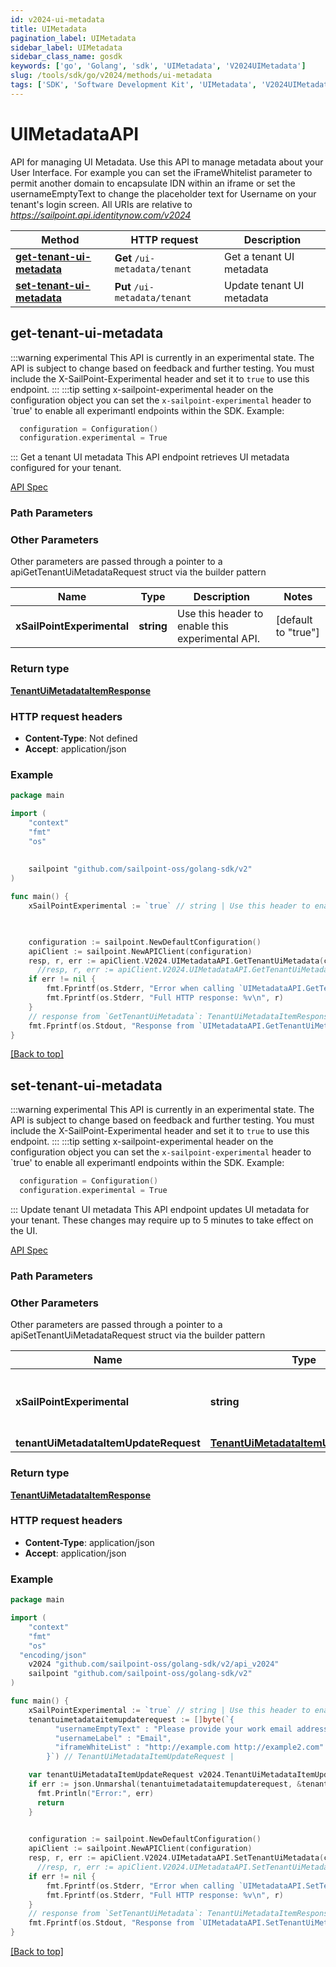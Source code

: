 ```yaml
---
id: v2024-ui-metadata
title: UIMetadata
pagination_label: UIMetadata
sidebar_label: UIMetadata
sidebar_class_name: gosdk
keywords: ['go', 'Golang', 'sdk', 'UIMetadata', 'V2024UIMetadata'] 
slug: /tools/sdk/go/v2024/methods/ui-metadata
tags: ['SDK', 'Software Development Kit', 'UIMetadata', 'V2024UIMetadata']
---
```


# UIMetadataAPI
  API for managing UI Metadata. Use this API to manage metadata about your User Interface.
For example you can set the iFrameWhitelist parameter to permit another domain to encapsulate IDN within an iframe or set the usernameEmptyText to change the placeholder text for Username on your tenant&#39;s login screen. 
All URIs are relative to *https://sailpoint.api.identitynow.com/v2024*

Method | HTTP request | Description
------------- | ------------- | -------------
[**get-tenant-ui-metadata**](#get-tenant-ui-metadata) | **Get** `/ui-metadata/tenant` | Get a tenant UI metadata
[**set-tenant-ui-metadata**](#set-tenant-ui-metadata) | **Put** `/ui-metadata/tenant` | Update tenant UI metadata


## get-tenant-ui-metadata
:::warning experimental 
This API is currently in an experimental state. The API is subject to change based on feedback and further testing. You must include the X-SailPoint-Experimental header and set it to `true` to use this endpoint.
:::
:::tip setting x-sailpoint-experimental header
 on the configuration object you can set the `x-sailpoint-experimental` header to `true' to enable all experimantl endpoints within the SDK.
 Example:
 ```go
   configuration = Configuration()
   configuration.experimental = True
 ```
:::
Get a tenant UI metadata
This API endpoint retrieves UI metadata configured for your tenant.

[API Spec](https://developer.sailpoint.com/docs/api/v2024/get-tenant-ui-metadata)

### Path Parameters



### Other Parameters

Other parameters are passed through a pointer to a apiGetTenantUiMetadataRequest struct via the builder pattern


Name | Type | Description  | Notes
------------- | ------------- | ------------- | -------------
 **xSailPointExperimental** | **string** | Use this header to enable this experimental API. | [default to &quot;true&quot;]

### Return type

[**TenantUiMetadataItemResponse**](../models/tenant-ui-metadata-item-response)

### HTTP request headers

- **Content-Type**: Not defined
- **Accept**: application/json

### Example

```go
package main

import (
	"context"
	"fmt"
	"os"
  
    
	sailpoint "github.com/sailpoint-oss/golang-sdk/v2"
)

func main() {
    xSailPointExperimental := `true` // string | Use this header to enable this experimental API. (default to "true") # string | Use this header to enable this experimental API. (default to "true")

    

    configuration := sailpoint.NewDefaultConfiguration()
    apiClient := sailpoint.NewAPIClient(configuration)
    resp, r, err := apiClient.V2024.UIMetadataAPI.GetTenantUiMetadata(context.Background()).XSailPointExperimental(xSailPointExperimental).Execute()
	  //resp, r, err := apiClient.V2024.UIMetadataAPI.GetTenantUiMetadata(context.Background()).XSailPointExperimental(xSailPointExperimental).Execute()
    if err != nil {
	    fmt.Fprintf(os.Stderr, "Error when calling `UIMetadataAPI.GetTenantUiMetadata``: %v\n", err)
	    fmt.Fprintf(os.Stderr, "Full HTTP response: %v\n", r)
    }
    // response from `GetTenantUiMetadata`: TenantUiMetadataItemResponse
    fmt.Fprintf(os.Stdout, "Response from `UIMetadataAPI.GetTenantUiMetadata`: %v\n", resp)
}
```

[[Back to top]](#)

## set-tenant-ui-metadata
:::warning experimental 
This API is currently in an experimental state. The API is subject to change based on feedback and further testing. You must include the X-SailPoint-Experimental header and set it to `true` to use this endpoint.
:::
:::tip setting x-sailpoint-experimental header
 on the configuration object you can set the `x-sailpoint-experimental` header to `true' to enable all experimantl endpoints within the SDK.
 Example:
 ```go
   configuration = Configuration()
   configuration.experimental = True
 ```
:::
Update tenant UI metadata
This API endpoint updates UI metadata for your tenant. These changes may require up to 5 minutes to take effect on the UI.

[API Spec](https://developer.sailpoint.com/docs/api/v2024/set-tenant-ui-metadata)

### Path Parameters



### Other Parameters

Other parameters are passed through a pointer to a apiSetTenantUiMetadataRequest struct via the builder pattern


Name | Type | Description  | Notes
------------- | ------------- | ------------- | -------------
 **xSailPointExperimental** | **string** | Use this header to enable this experimental API. | [default to &quot;true&quot;]
 **tenantUiMetadataItemUpdateRequest** | [**TenantUiMetadataItemUpdateRequest**](../models/tenant-ui-metadata-item-update-request) |  | 

### Return type

[**TenantUiMetadataItemResponse**](../models/tenant-ui-metadata-item-response)

### HTTP request headers

- **Content-Type**: application/json
- **Accept**: application/json

### Example

```go
package main

import (
	"context"
	"fmt"
	"os"
  "encoding/json"
    v2024 "github.com/sailpoint-oss/golang-sdk/v2/api_v2024"
	sailpoint "github.com/sailpoint-oss/golang-sdk/v2"
)

func main() {
    xSailPointExperimental := `true` // string | Use this header to enable this experimental API. (default to "true") # string | Use this header to enable this experimental API. (default to "true")
    tenantuimetadataitemupdaterequest := []byte(`{
          "usernameEmptyText" : "Please provide your work email address...",
          "usernameLabel" : "Email",
          "iframeWhiteList" : "http://example.com http://example2.com"
        }`) // TenantUiMetadataItemUpdateRequest | 

    var tenantUiMetadataItemUpdateRequest v2024.TenantUiMetadataItemUpdateRequest
    if err := json.Unmarshal(tenantuimetadataitemupdaterequest, &tenantUiMetadataItemUpdateRequest); err != nil {
      fmt.Println("Error:", err)
      return
    }
    

    configuration := sailpoint.NewDefaultConfiguration()
    apiClient := sailpoint.NewAPIClient(configuration)
    resp, r, err := apiClient.V2024.UIMetadataAPI.SetTenantUiMetadata(context.Background()).XSailPointExperimental(xSailPointExperimental).TenantUiMetadataItemUpdateRequest(tenantUiMetadataItemUpdateRequest).Execute()
	  //resp, r, err := apiClient.V2024.UIMetadataAPI.SetTenantUiMetadata(context.Background()).XSailPointExperimental(xSailPointExperimental).TenantUiMetadataItemUpdateRequest(tenantUiMetadataItemUpdateRequest).Execute()
    if err != nil {
	    fmt.Fprintf(os.Stderr, "Error when calling `UIMetadataAPI.SetTenantUiMetadata``: %v\n", err)
	    fmt.Fprintf(os.Stderr, "Full HTTP response: %v\n", r)
    }
    // response from `SetTenantUiMetadata`: TenantUiMetadataItemResponse
    fmt.Fprintf(os.Stdout, "Response from `UIMetadataAPI.SetTenantUiMetadata`: %v\n", resp)
}
```

[[Back to top]](#)

